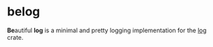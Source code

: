 # belog

**Be**autiful **log** is a minimal and pretty logging implementation for the [log](https://crates.io/crates/log) crate.
